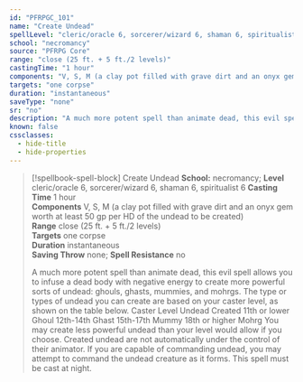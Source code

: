 ```yaml
---
id: "PFRPGC_101"
name: "Create Undead"
spellLevel: "cleric/oracle 6, sorcerer/wizard 6, shaman 6, spiritualist 6"
school: "necromancy"
source: "PFRPG Core"
range: "close (25 ft. + 5 ft./2 levels)"
castingTime: "1 hour"
components: "V, S, M (a clay pot filled with grave dirt and an onyx gem worth at least 50 gp per HD of the undead to be created)"
targets: "one corpse"
duration: "instantaneous"
saveType: "none"
sr: "no"
description: "A much more potent spell than animate dead, this evil spell allows you to infuse a dead body with negative energy to create more powerful sorts of undead: ghouls, ghasts, mummies, and mohrgs. The type or types of undead you can create are based on your caster level, as shown on the table below. Caster Level Undead Created 11th or lower Ghoul 12th-14th Ghast 15th-17th Mummy 18th or higher Mohrg  You may create less powerful undead than your level would allow if you choose. Created undead are not automatically under the control of their animator. If you are capable of commanding undead, you may attempt to command the undead creature as it forms. This spell must be cast at night."
known: false
cssclasses:
  - hide-title
  - hide-properties
---
```


> [!spellbook-spell-block] Create Undead
> **School:** necromancy; **Level** cleric/oracle 6, sorcerer/wizard 6, shaman 6, spiritualist 6
> **Casting Time** 1 hour  
> **Components** V, S, M (a clay pot filled with grave dirt and an onyx gem worth at least 50 gp per HD of the undead to be created)  
> **Range** close (25 ft. + 5 ft./2 levels)  
> **Targets** one corpse  
> **Duration** instantaneous  
> **Saving Throw** none; **Spell Resistance** no
> 
> A much more potent spell than animate dead, this evil spell allows you to infuse a dead body with negative energy to create more powerful sorts of undead: ghouls, ghasts, mummies, and mohrgs. The type or types of undead you can create are based on your caster level, as shown on the table below. Caster Level Undead Created 11th or lower Ghoul 12th-14th Ghast 15th-17th Mummy 18th or higher Mohrg  You may create less powerful undead than your level would allow if you choose. Created undead are not automatically under the control of their animator. If you are capable of commanding undead, you may attempt to command the undead creature as it forms. This spell must be cast at night.